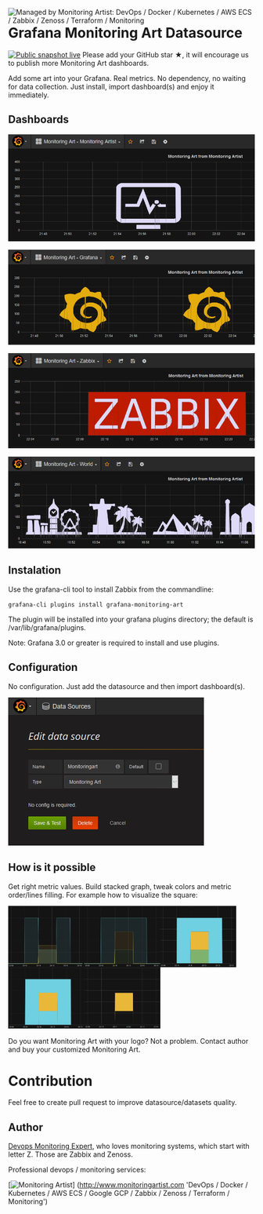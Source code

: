 [<img src="https://monitoringartist.github.io/managed-by-monitoringartist.png" alt="Managed by Monitoring Artist: DevOps / Docker / Kubernetes / AWS ECS / Zabbix / Zenoss / Terraform / Monitoring" align="right"/>](http://www.monitoringartist.com 'DevOps / Docker / Kubernetes / AWS ECS / Zabbix / Zenoss / Terraform / Monitoring')

# Grafana Monitoring Art Datasource

[![Public snapshot live](https://img.shields.io/badge/Public%20snapshot-ready-brightgreen.svg)](https://snapshot.raintank.io/dashboard/snapshot/Taz80xbYsIawWOsYqzOs7IJI24OOruec) Please add your GitHub star ★, it will encourage us to publish more Monitoring Art dashboards.

Add some art into your Grafana. Real metrics. No dependency, no waiting for data collection. Just install, import dashboard(s) and enjoy it immediately.

## Dashboards

[![Monitoring Art - Monitoring Artist Logo](doc/grafana-monitoring-art-monitoring-artist-logo.png)](https://github.com/monitoringartist/grafana-monitoring-art/tree/master/dashboards)

[![Monitoring Art - Grafana Logo](doc/grafana-monitoring-art-grafana-logo.png)](https://github.com/monitoringartist/grafana-monitoring-art/tree/master/dashboards)

[![Monitoring Art - Zabbix Logo](doc/grafana-monitoring-art-zabbix-logo.png)](https://github.com/monitoringartist/grafana-monitoring-art/tree/master/dashboards)

[![Monitoring Art - World](doc/grafana-monitoring-art-world.png)](https://github.com/monitoringartist/grafana-monitoring-art/tree/master/dashboards)

## Instalation

Use the grafana-cli tool to install Zabbix from the commandline:

```
grafana-cli plugins install grafana-monitoring-art
```

The plugin will be installed into your grafana plugins directory; the default is /var/lib/grafana/plugins.

Note: Grafana 3.0 or greater is required to install and use plugins.

## Configuration

No configuration. Just add the datasource and then import dashboard(s).

![Monitoring Art - datasource configuration](doc/datasource-configuration.png)

## How is it possible

Get right metric values. Build stacked graph, tweak colors and metric order/lines filling. For example how to visualize the square:

<img src="doc/howto1.png" align="left" height="125"/>
<img src="doc/howto2.png" align="left" height="125"/>
<img src="doc/howto3.png" align="left" height="125"/>
<img src="doc/howto4.png" align="left" height="125"/>
<img src="doc/howto5.png" height="125"/>

Do you want Monitoring Art with your logo? Not a problem. Contact author and buy your customized Monitoring Art.

# Contribution

Feel free to create pull request to improve datasource/datasets quality.

## Author

[Devops Monitoring Expert](http://www.jangaraj.com 'DevOps / Docker / Kubernetes / AWS ECS / Google GCP / Zabbix / Zenoss / Terraform / Monitoring'),
who loves monitoring systems, which start with letter Z. Those are Zabbix and Zenoss.

Professional devops / monitoring services:

[![Monitoring Artist](http://monitoringartist.com/img/github-monitoring-artist-logo.jpg)]
(http://www.monitoringartist.com 'DevOps / Docker / Kubernetes / AWS ECS / Google GCP / Zabbix / Zenoss / Terraform / Monitoring')
